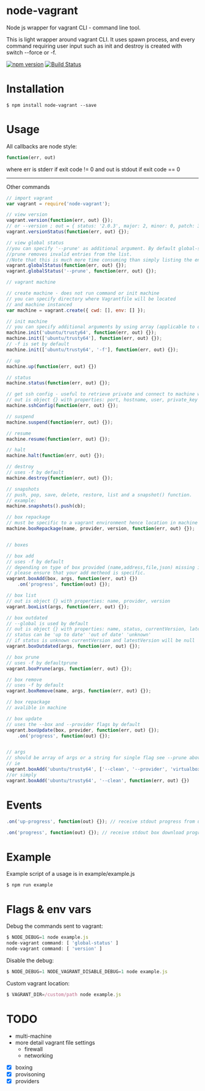 # node-vagrant
Node js wrapper for vagrant CLI - command line tool.

This is light wrapper around vagrant CLI.
It uses spawn process, and every command requiring user input
such as init and destroy is created with switch --force or -f.

[![npm version](https://badge.fury.io/js/node-vagrant.svg)](https://badge.fury.io/js/node-vagrant)
[![Build Status](https://travis-ci.org/edin-m/node-vagrant.svg?branch=master)](https://travis-ci.org/edin-m/node-vagrant)

Installation
===

```
$ npm install node-vagrant --save
```

Usage
===

All callbacks are node style:
```js
function(err, out)
```
where err is stderr if exit code != 0 and out is stdout if exit code == 0
___
Other commands
```js
// import vagrant
var vagrant = require('node-vagrant');

// view version
vagrant.version(function(err, out) {});
// or --version ; out = { status: '2.0.3', major: 2, minor: 0, patch: 3 }
vagrant.versionStatus(function(err, out) {});

// view global status
//you can specify '--prune' as additional argument. By default global-status is based on a cache,
//prune removes invalid entries from the list.
//Note that this is much more time consuming than simply listing the entries.
vagrant.globalStatus(function(err, out) {});
vagrant.globalStatus('--prune', function(err, out) {});

// vagrant machine

// create machine - does not run command or init machine
// you can specify directory where Vagrantfile will be located
// and machine instanced
var machine = vagrant.create({ cwd: [], env: [] });

// init machine
// you can specify additional arguments by using array (applicable to other functions)
machine.init('ubuntu/trusty64', function(err, out) {});
machine.init(['ubuntu/trusty64'], function(err, out) {});
// -f is set by default
machine.init(['ubuntu/trusty64', '-f'], function(err, out) {});

// up
machine.up(function(err, out) {})

// status
machine.status(function(err, out) {});

// get ssh config - useful to retrieve private and connect to machine with ssh2
// out is object {} with properties: port, hostname, user, private_key
machine.sshConfig(function(err, out) {});

// suspend
machine.suspend(function(err, out) {});

// resume
machine.resume(function(err, out) {});

// halt
machine.halt(function(err, out) {});

// destroy
// uses -f by default
machine.destroy(function(err, out) {});

// snapshots
// push, pop, save, delete, restore, list and a snapshot() function.
// example:
machine.snapshots().push(cb);

// box repackage
// must be specific to a vagrant environment hence location in machine
machine.boxRepackage(name, provider, version, function(err, out) {});


// boxes

// box add
// uses -f by default
// depending on type of box provided (name,address,file,json) missing information may be prompted.
// please ensure that your add metheod is specific.
vagrant.boxAdd(box, args, function(err, out) {})
    .on('progress', function(out) {});

// box list
// out is object {} with properties: name, provider, version
vagrant.boxList(args, function(err, out) {});

// box outdated
// --global is used by default
// out is object {} with properties: name, status, currentVersion, latestVersion
// status can be 'up to date' 'out of date' 'unknown'
// if status is unknown currentVersion and latestVersion will be null
vagrant.boxOutdated(args, function(err, out) {});

// box prune
// uses -f by defaultprune
vagrant.boxPrune(args, function(err, out) {});

// box remove
// uses -f by default
vagrant.boxRemove(name, args, function(err, out) {});

// box repackage
// avalible in machine

// box update
// uses the --box and --provider flags by default
vagrant.boxUpdate(box, provider, function(err, out) {});
    .on('progress', function(out) {});


// args
// should be array of args or a string for single flag see --prune abov
// ie
vagrant.boxAdd('ubuntu/trusty64', ['--clean', '--provider', 'virtualbox'], function(err, out) {})
//or simply
vagrant.boxAdd('ubuntu/trusty64', '--clean', function(err, out) {})
```

Events
===
```js
.on('up-progress', function(out) {}); // receive stdout progress from up of vagrant

.on('progress', function(out) {}); // receive stdout box download progress
```

Example
===

Example script of a usage is in example/example.js

```
$ npm run example
```

Flags & env vars
===

Debug the commands sent to vagrant:
```js
$ NODE_DEBUG=1 node example.js
node-vagrant command: [ 'global-status' ]
node-vagrant command: [ 'version' ]
```

Disable the debug:
```js
$ NODE_DEBUG=1 NODE_VAGRANT_DISABLE_DEBUG=1 node example.js
```

Custom vagrant location:
```js
$ VAGRANT_DIR=/custom/path node example.js
```

TODO
===
- multi-machine
- more detail vagrant file settings
    - firewall
    - networking
- [x] boxing
- [x] provisoning
- [x] providers
